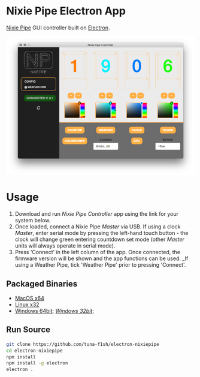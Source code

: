 # Nixie Pipe Electron App

[Nixie Pipe](http://www.nixiepipe.com) GUI controller built on [Electron](http://electron.atom.io/).

![Screenshot](/app/img/screenshot.png)

# Usage

1. Download and run _Nixie Pipe Controller_ app using the link for your system below. 
2. Once loaded, connect a Nixie Pipe _Master_ via USB. If using a clock _Master_, enter serial mode by pressing the left-hand touch button - the clock will change green entering countdown set mode (other _Master_ units will always operate in serial mode). 
3. Press 'Connect' in the left column of the app. Once connected, the firmware version will be shown and the app functions can be used. _If using a Weather Pipe, tick 'Weather Pipe' prior to pressing 'Connect'.

## Packaged Binaries

* [MacOS x64](https://github.com/tuna-f1sh/electron-nixiepipe/releases/download/1.1.1/Nixie.Pipe.Controller-darwin-x64.zip)
* [Linux x32](https://github.com/tuna-f1sh/electron-nixiepipe/releases/download/1.1.1/Nixie.Pipe.Controller-linux-ia32.zip)
* [Windows 64bit](https://github.com/tuna-f1sh/electron-nixiepipe/releases/download/1.1.1/Nixie.Pipe.Controller-win32-x64.zip); [_Windows 32bit_](https://github.com/tuna-f1sh/electron-nixiepipe/releases/download/1.1.1/Nixie.Pipe.Controller-win32-ia32.zip); 

## Run Source

```bash
git clone https://github.com/tuna-f1sh/electron-nixiepipe
cd electron-nixiepipe
npm install
npm install -g electron
electron .
```
